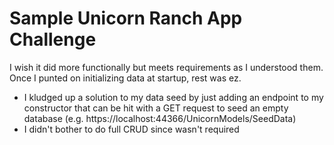 # Sample Unicorn Ranch App Challenge

I wish it did more functionally but meets requirements as I understood them. Once I punted on initializing data at startup, rest was ez.

* I kludged up a solution to my data seed by just adding an endpoint to my constructor that can be hit with a GET request to seed an empty database (e.g. https://localhost:44366/UnicornModels/SeedData)
* I didn't bother to do full CRUD since wasn't required
